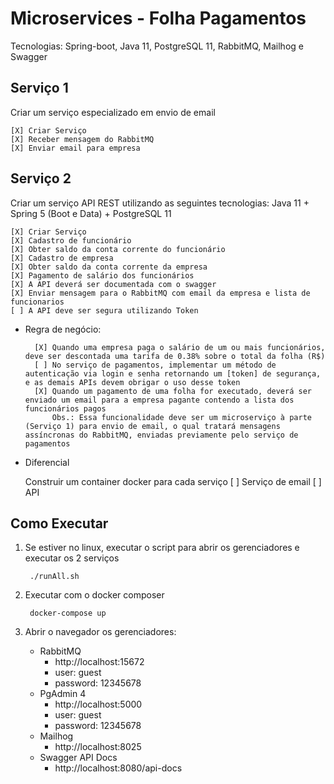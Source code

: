 # Microservices - Folha Pagamentos

Tecnologias: Spring-boot, Java 11, PostgreSQL 11, RabbitMQ, Mailhog e Swagger


## Serviço 1

Criar um serviço especializado em envio de email

    [X] Criar Serviço
    [X] Receber mensagem do RabbitMQ
    [X] Enviar email para empresa

## Serviço 2

Criar um serviço API REST utilizando as seguintes tecnologias: Java 11 + Spring 5 (Boot e Data) + PostgreSQL 11

    [X] Criar Serviço
    [X] Cadastro de funcionário
    [X] Obter saldo da conta corrente do funcionário
    [X] Cadastro de empresa
    [X] Obter saldo da conta corrente da empresa
    [X] Pagamento de salário dos funcionários
    [X] A API deverá ser documentada com o swagger
    [X] Enviar mensagem para o RabbitMQ com email da empresa e lista de funcionarios
    [ ] A API deve ser segura utilizando Token

* Regra de negócio:

        [X] Quando uma empresa paga o salário de um ou mais funcionários, deve ser descontada uma tarifa de 0.38% sobre o total da folha (R$)
        [ ] No serviço de pagamentos, implementar um método de autenticação via login e senha retornando um [token] de segurança, e as demais APIs devem obrigar o uso desse token
        [X] Quando um pagamento de uma folha for executado, deverá ser enviado um email para a empresa pagante contendo a lista dos funcionários pagos
            Obs.: Essa funcionalidade deve ser um microserviço à parte (Serviço 1) para envio de email, o qual tratará mensagens assíncronas do RabbitMQ, enviadas previamente pelo serviço de pagamentos
            
* Diferencial

    Construir um container docker para cada serviço
        [ ] Serviço de email
        [ ] API
        
                
## Como Executar

1. Se estiver no linux, executar o script para abrir os gerenciadores e executar os 2 serviços

        ./runAll.sh

2. Executar com o docker composer

        docker-compose up

3. Abrir o navegador os gerenciadores:

    * RabbitMQ
        * http://localhost:15672
        * user: guest
        * password: 12345678
    * PgAdmin 4
        * http://localhost:5000
        * user: guest
        * password: 12345678
    * Mailhog 
        * http://localhost:8025
    * Swagger API Docs
        * http://localhost:8080/api-docs
